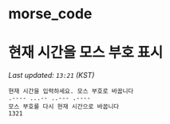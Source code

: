 # morse_code
# 현재 시간을 모스 부호 표시
<!-- MORSE_TIME_START -->
_Last updated: `13:21` (KST)_

```
현재 시간을 입력하세요. 모스 부호로 바꿉니다
.---- ...-- ..--- .----
모스 부호를 다시 현재 시간으로 바꿉니다
1321
```
<!-- MORSE_TIME_END -->
